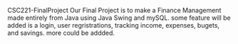 CSC221-FinalProject
Our Final Project is to make a Finance Management made entirely from Java using Java Swing and mySQL. some feature will be added is a login, user regristrations, tracking income, expenses, bugets, and savings. more could be addded.
